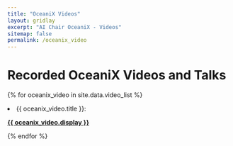 ```yaml
---
title: "OceaniX Videos"
layout: gridlay
excerpt: "AI Chair OceaniX - Videos"
sitemap: false
permalink: /oceanix_video
---
```


# Recorded OceaniX Videos and Talks

<!--{% assign number_printed = 0 %} -->
{% for oceanix_video in site.data.video_list %}
<li> <pubtit>{{ oceanix_video.title }}</pubtit>: <p><strong><a href="{{ oceanix_video.url }}">{{ oceanix_video.display }}</a></strong></p> 
  </li>
{% endfor %}


